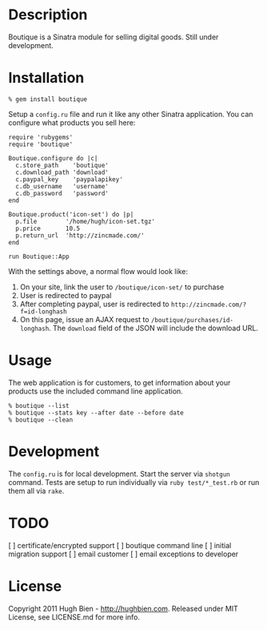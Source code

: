 Description
===========

Boutique is a Sinatra module for selling digital goods.  Still under development.

Installation
============

    % gem install boutique

Setup a `config.ru` file and run it like any other Sinatra application.  You
can configure what products you sell here:

    require 'rubygems'
    require 'boutique'

    Boutique.configure do |c|
      c.store_path    'boutique'
      c.download_path 'download'
      c.paypal_key    'paypalapikey'
      c.db_username   'username'
      c.db_password   'password'
    end

    Boutique.product('icon-set') do |p|
      p.file        '/home/hugh/icon-set.tgz'
      p.price       10.5
      p.return_url  'http://zincmade.com/'
    end

    run Boutique::App

With the settings above, a normal flow would look like:

1. On your site, link the user to `/boutique/icon-set/` to purchase
2. User is redirected to paypal
3. After completing paypal, user is redirected to 
   `http://zincmade.com/?f=id-longhash`
4. On this page, issue an AJAX request to `/boutique/purchases/id-longhash`.
   The `download` field of the JSON will include the download URL.

Usage
=====

The web application is for customers, to get information about your products use
the included command line application.

    % boutique --list
    % boutique --stats key --after date --before date
    % boutique --clean

Development
===========

The `config.ru` is for local development.  Start the server via `shotgun`
command.  Tests are setup to run individually via `ruby test/*_test.rb` or
run them all via `rake`.

TODO
====

[ ] certificate/encrypted support
[ ] boutique command line
[ ] initial migration support
[ ] email customer
[ ] email exceptions to developer

License
=======

Copyright 2011 Hugh Bien - http://hughbien.com.
Released under MIT License, see LICENSE.md for more info.
